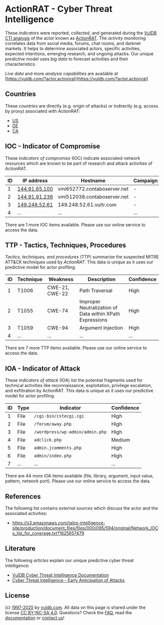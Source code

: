 # ActionRAT - Cyber Threat Intelligence

These _indicators_ were reported, collected, and generated during the [VulDB CTI analysis](https://vuldb.com/?kb.cti) of the actor known as [ActionRAT](https://vuldb.com/?actor.actionrat). The _activity monitoring_ correlates data from social media, forums, chat rooms, and darknet markets. It helps to determine associated actors, specific activities, expected intentions, emerging research, and ongoing attacks. Our unique _predictive model_ uses _big data_ to forecast activities and their characteristics.

_Live data_ and more _analysis capabilities_ are available at [https://vuldb.com/?actor.actionrat](https://vuldb.com/?actor.actionrat)

## Countries

These _countries_ are directly (e.g. origin of attacks) or indirectly (e.g. access by proxy) associated with ActionRAT:

* [US](https://vuldb.com/?country.us)
* [DE](https://vuldb.com/?country.de)
* [CA](https://vuldb.com/?country.ca)

## IOC - Indicator of Compromise

These _indicators of compromise_ (IOC) indicate associated network resources which are known to be part of research and attack activities of ActionRAT.

ID | IP address | Hostname | Campaign | Confidence
-- | ---------- | -------- | -------- | ----------
1 | [144.91.65.100](https://vuldb.com/?ip.144.91.65.100) | vmi652772.contaboserver.net | - | High
2 | [144.91.91.236](https://vuldb.com/?ip.144.91.91.236) | vmi512038.contaboserver.net | - | High
3 | [149.248.52.61](https://vuldb.com/?ip.149.248.52.61) | 149.248.52.61.vultr.com | - | Medium
4 | ... | ... | ... | ...

There are 1 more IOC items available. Please use our online service to access the data.

## TTP - Tactics, Techniques, Procedures

_Tactics, techniques, and procedures_ (TTP) summarize the suspected MITRE ATT&CK techniques used by _ActionRAT_. This data is unique as it uses our predictive model for actor profiling.

ID | Technique | Weakness | Description | Confidence
-- | --------- | -------- | ----------- | ----------
1 | T1006 | CWE-21, CWE-22 | Path Traversal | High
2 | T1055 | CWE-74 | Improper Neutralization of Data within XPath Expressions | High
3 | T1059 | CWE-94 | Argument Injection | High
4 | ... | ... | ... | ...

There are 7 more TTP items available. Please use our online service to access the data.

## IOA - Indicator of Attack

These _indicators of attack_ (IOA) list the potential fragments used for technical activities like reconnaissance, exploitation, privilege escalation, and exfiltration by ActionRAT. This data is unique as it uses our predictive model for actor profiling.

ID | Type | Indicator | Confidence
-- | ---- | --------- | ----------
1 | File | `/cgi-bin/cstecgi.cgi` | High
2 | File | `/forum/away.php` | High
3 | File | `/wordpress/wp-admin/admin.php` | High
4 | File | `adclick.php` | Medium
5 | File | `admin.jcomments.php` | High
6 | File | `admin/index.php` | High
7 | ... | ... | ...

There are 44 more IOA items available (file, library, argument, input value, pattern, network port). Please use our online service to access the data.

## References

The following list contains _external sources_ which discuss the actor and the associated activities:

* https://s3.amazonaws.com/talos-intelligence-site/production/document_files/files/000/095/594/original/Network_IOCs_list_for_coverage.txt?1625657479

## Literature

The following _articles_ explain our unique predictive cyber threat intelligence:

* [VulDB Cyber Threat Intelligence Documentation](https://vuldb.com/?kb.cti)
* [Cyber Threat Intelligence - Early Anticipation of Attacks](https://www.scip.ch/en/?labs.20201022)

## License

(c) [1997-2025](https://vuldb.com/?kb.changelog) by [vuldb.com](https://vuldb.com/?kb.about). All data on this page is shared under the license [CC BY-NC-SA 4.0](https://creativecommons.org/licenses/by-nc-sa/4.0/). Questions? Check the [FAQ](https://vuldb.com/?kb.faq), read the [documentation](https://vuldb.com/?kb) or [contact us](https://vuldb.com/?contact)!
